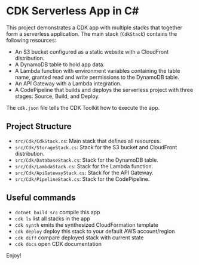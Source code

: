 # CDK Serverless App in C#

This project demonstrates a CDK app with multiple stacks that together form a serverless application. The main stack (`CdkStack`) contains the following resources:

- An S3 bucket configured as a static website with a CloudFront distribution.
- A DynamoDB table to hold app data.
- A Lambda function with environment variables containing the table name, granted read and write permissions to the DynamoDB table.
- An API Gateway with a Lambda integration.
- A CodePipeline that builds and deploys the serverless project with three stages: Source, Build, and Deploy.

The `cdk.json` file tells the CDK Toolkit how to execute the app.

## Project Structure

- `src/Cdk/CdkStack.cs`: Main stack that defines all resources.
- `src/Cdk/StorageStack.cs`: Stack for the S3 bucket and CloudFront distribution.
- `src/Cdk/DatabaseStack.cs`: Stack for the DynamoDB table.
- `src/Cdk/LambdaStack.cs`: Stack for the Lambda function.
- `src/Cdk/ApiGatewayStack.cs`: Stack for the API Gateway.
- `src/Cdk/PipelineStack.cs`: Stack for the CodePipeline.

## Useful commands

- `dotnet build src` compile this app
- `cdk ls` list all stacks in the app
- `cdk synth` emits the synthesized CloudFormation template
- `cdk deploy` deploy this stack to your default AWS account/region
- `cdk diff` compare deployed stack with current state
- `cdk docs` open CDK documentation

Enjoy!
